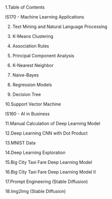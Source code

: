 1.Table of Contents 

IS170 - Machine Learning Applications

2. Text Mining and Natural Language Processing 

3. K-Means Clustering 

4. Association Rules

5. Principal Component Analysis

6. K-Nearest Neighbor 

7. Naive-Bayes

8. Regression Models 

9. Decision Tree

10.Support Vector Machine

IS160 - AI in Business

11.Manual Calculation of Deep Learning Model

12.Deep Learning CNN with Dot Product

13.MNIST Data

14.Deep Learning Exploration

15.Big City Taxi Fare Deep Learning Model

16.Big City Taxi Fare Deep Learning Model II

17.Prompt Engineering (Stable Diffusion)

18.Img2Img (Stable Diffusion)
